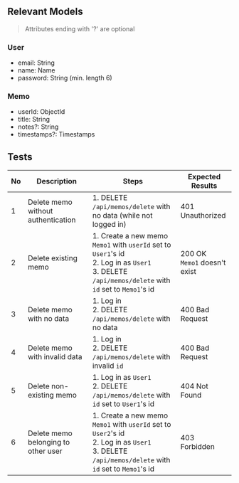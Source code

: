 ## Relevant Models
> Attributes ending with '?' are optional
### User
* email: String
* name: Name
* password: String (min. length 6)

### Memo
* userId: ObjectId
* title: String
* notes?: String
* timestamps?: Timestamps

## Tests
| No  | Description                         | Steps                                                                                                                                                 | Expected Results                |
| --- | ----------------------------------- | ----------------------------------------------------------------------------------------------------------------------------------------------------- | ------------------------------- |
| 1   | Delete memo without authentication  | 1. DELETE `/api/memos/delete` with no data (while not logged in)                                                                                      | 401 Unauthorized                |
| 2   | Delete existing memo                | 1. Create a new memo `Memo1` with `userId` set to `User1`'s id<br>2. Log in as `User1`<br>3. DELETE `/api/memos/delete` with `id` set to `Memo1`'s id | 200 OK<br>`Memo1` doesn't exist |
| 3   | Delete memo with no data            | 1. Log in<br>2. DELETE `/api/memos/delete` with no data                                                                                               | 400 Bad Request                 |
| 4   | Delete memo with invalid data       | 1. Log in<br>2. DELETE `/api/memos/delete` with invalid `id`                                                                                          | 400 Bad Request                 |
| 5   | Delete non-existing memo            | 1. Log in as `User1`<br>2. DELETE `/api/memos/delete` with `id` set to `User1`'s id                                                                   | 404 Not Found                   |
| 6   | Delete memo belonging to other user | 1. Create a new memo `Memo1` with `userId` set to `User2`'s id<br>2. Log in as `User1`<br>3. DELETE `/api/memos/delete` with `id` set to `Memo1`'s id | 403 Forbidden                   |
